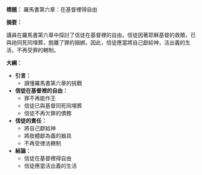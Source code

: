 **標題：** 羅馬書第六章：在基督裡得自由

**摘要：**

講員在羅馬書第六章中探討了信徒在基督裡的自由。信徒因著耶穌基督的救贖，已與祂同死同埋葬，脫離了罪的捆綁。因此，信徒應當將自己獻給神，活出義的生活，不再受罪的轄制。

**大綱：**

* **引言：**
    * 讀懂羅馬書第六章的挑戰
* **信徒在基督裡的自由：**
    * 罪不再能作王
    * 信徒已與基督同死同埋葬
    * 信徒不再欠罪的債務
* **信徒的責任：**
    * 將自己獻給神
    * 將肢體獻為義的器具
    * 不再受律法轄制
* **結論：**
    * 信徒在基督裡得自由
    * 信徒應當活出義的生活